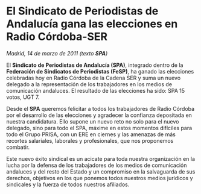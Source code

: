 # El Sindicato de Periodistas de Andalucía gana las elecciones en Radio Córdoba-SER

*Madrid, 14 de marzo de 2011 (texto **SPA**)*

El **Sindicato de Periodistas de Andalucía (SPA)**, integrado dentro de la **Federación de Sindicatos de Periodistas (FeSP)**, ha ganado las elecciones celebradas hoy en Radio Córdoba de la Cadena SER y suma un nuevo delegado a la representación de los trabajadores en los medios de comunicación andaluces. El resultado de las elecciones ha sido: SPA 15 votos, UGT 7.

Desde el **SPA** queremos felicitar a todos los trabajadores de Radio Córdoba por el desarrollo de las elecciones y agradecer la confianza depositada en nuestra candidatura. Ello supone un nuevo reto no solo para el nuevo delegado, sino para todo el SPA, máxime en estos momentos difíciles para todo el Grupo PRISA, con un ERE en ciernes y las amenazas de más recortes salariales, laborales y profesionales, que nos proponemos combatir.

Este nuevo éxito sindical es un acicate para toda nuestra organización en la lucha por la defensa de los trabajadores de los medios de comunicación andaluces y del resto del Estado y un compromiso en la salvaguarda de sus derechos, objetivos en los que ponemos todos nuestros medios jurídicos y sindicales y la fuerza de todos nuestros afiliados.
